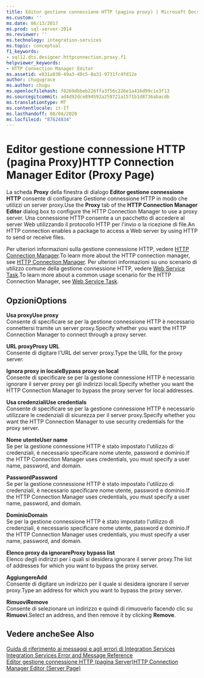 ```yaml
---
title: Editor gestione connessione HTTP (pagina proxy) | Microsoft Docs
ms.custom: ''
ms.date: 06/13/2017
ms.prod: sql-server-2014
ms.reviewer: ''
ms.technology: integration-services
ms.topic: conceptual
f1_keywords:
- sql12.dts.designer.httpconnection.proxy.f1
helpviewer_keywords:
- HTTP Connection Manager Editor
ms.assetid: e831a830-49a3-49c5-8a31-9731fc4fd12e
author: chugugrace
ms.author: chugu
ms.openlocfilehash: f8269dbbeb226ffa3f56c226e1a416d99c1e3f13
ms.sourcegitcommit: ad4d92dce894592a259721a1571b1d8736abacdb
ms.translationtype: MT
ms.contentlocale: it-IT
ms.lasthandoff: 08/04/2020
ms.locfileid: "87624834"
---
```

# <a name="http-connection-manager-editor-proxy-page"></a><span data-ttu-id="913c1-102">Editor gestione connessione HTTP (pagina Proxy)</span><span class="sxs-lookup"><span data-stu-id="913c1-102">HTTP Connection Manager Editor (Proxy Page)</span></span>
  <span data-ttu-id="913c1-103">La scheda **Proxy** della finestra di dialogo **Editor gestione connessione HTTP** consente di configurare Gestione connessione HTTP in modo che utilizzi un server proxy.</span><span class="sxs-lookup"><span data-stu-id="913c1-103">Use the **Proxy** tab of the **HTTP Connection Manager Editor** dialog box to configure the HTTP Connection Manager to use a proxy server.</span></span> <span data-ttu-id="913c1-104">Una connessione HTTP consente a un pacchetto di accedere al server Web utilizzando il protocollo HTTP per l'invio o la ricezione di file.</span><span class="sxs-lookup"><span data-stu-id="913c1-104">An HTTP connection enables a package to access a Web server by using HTTP to send or receive files.</span></span>  
  
 <span data-ttu-id="913c1-105">Per ulteriori informazioni sulla gestione connessione HTTP, vedere [HTTP Connection Manager](connection-manager/http-connection-manager.md).</span><span class="sxs-lookup"><span data-stu-id="913c1-105">To learn more about the HTTP connection manager, see [HTTP Connection Manager](connection-manager/http-connection-manager.md).</span></span> <span data-ttu-id="913c1-106">Per ulteriori informazioni su uno scenario di utilizzo comune della gestione connessione HTTP, vedere [Web Service Task](control-flow/web-service-task.md).</span><span class="sxs-lookup"><span data-stu-id="913c1-106">To learn more about a common usage scenario for the HTTP Connection Manager, see [Web Service Task](control-flow/web-service-task.md).</span></span>  
  
## <a name="options"></a><span data-ttu-id="913c1-107">Opzioni</span><span class="sxs-lookup"><span data-stu-id="913c1-107">Options</span></span>  
 <span data-ttu-id="913c1-108">**Usa proxy**</span><span class="sxs-lookup"><span data-stu-id="913c1-108">**Use proxy**</span></span>  
 <span data-ttu-id="913c1-109">Consente di specificare se per la gestione connessione HTTP è necessario connettersi tramite un server proxy.</span><span class="sxs-lookup"><span data-stu-id="913c1-109">Specify whether you want the HTTP Connection Manager to connect through a proxy server.</span></span>  
  
 <span data-ttu-id="913c1-110">**URL proxy**</span><span class="sxs-lookup"><span data-stu-id="913c1-110">**Proxy URL**</span></span>  
 <span data-ttu-id="913c1-111">Consente di digitare l'URL del server proxy.</span><span class="sxs-lookup"><span data-stu-id="913c1-111">Type the URL for the proxy server.</span></span>  
  
 <span data-ttu-id="913c1-112">**Ignora proxy in locale**</span><span class="sxs-lookup"><span data-stu-id="913c1-112">**Bypass proxy on local**</span></span>  
 <span data-ttu-id="913c1-113">Consente di specificare se per la gestione connessione HTTP è necessario ignorare il server proxy per gli indirizzi locali.</span><span class="sxs-lookup"><span data-stu-id="913c1-113">Specify whether you want the HTTP Connection Manager to bypass the proxy server for local addresses.</span></span>  
  
 <span data-ttu-id="913c1-114">**Usa credenziali**</span><span class="sxs-lookup"><span data-stu-id="913c1-114">**Use credentials**</span></span>  
 <span data-ttu-id="913c1-115">Consente di specificare se per la gestione connessione HTTP è necessario utilizzare le credenziali di sicurezza per il server proxy.</span><span class="sxs-lookup"><span data-stu-id="913c1-115">Specify whether you want the HTTP Connection Manager to use security credentials for the proxy server.</span></span>  
  
 <span data-ttu-id="913c1-116">**Nome utente**</span><span class="sxs-lookup"><span data-stu-id="913c1-116">**User name**</span></span>  
 <span data-ttu-id="913c1-117">Se per la gestione connessione HTTP è stato impostato l'utilizzo di credenziali, è necessario specificare nome utente, password e dominio.</span><span class="sxs-lookup"><span data-stu-id="913c1-117">If the HTTP Connection Manager uses credentials, you must specify a user name, password, and domain.</span></span>  
  
 <span data-ttu-id="913c1-118">**Password**</span><span class="sxs-lookup"><span data-stu-id="913c1-118">**Password**</span></span>  
 <span data-ttu-id="913c1-119">Se per la gestione connessione HTTP è stato impostato l'utilizzo di credenziali, è necessario specificare nome utente, password e dominio.</span><span class="sxs-lookup"><span data-stu-id="913c1-119">If the HTTP Connection Manager uses credentials, you must specify a user name, password, and domain.</span></span>  
  
 <span data-ttu-id="913c1-120">**Dominio**</span><span class="sxs-lookup"><span data-stu-id="913c1-120">**Domain**</span></span>  
 <span data-ttu-id="913c1-121">Se per la gestione connessione HTTP è stato impostato l'utilizzo di credenziali, è necessario specificare nome utente, password e dominio.</span><span class="sxs-lookup"><span data-stu-id="913c1-121">If the HTTP Connection Manager uses credentials, you must specify a user name, password, and domain.</span></span>  
  
 <span data-ttu-id="913c1-122">**Elenco proxy da ignorare**</span><span class="sxs-lookup"><span data-stu-id="913c1-122">**Proxy bypass list**</span></span>  
 <span data-ttu-id="913c1-123">Elenco degli indirizzi per i quali si desidera ignorare il server proxy.</span><span class="sxs-lookup"><span data-stu-id="913c1-123">The list of addresses for which  you want to bypass the proxy server.</span></span>  
  
 <span data-ttu-id="913c1-124">**Aggiungere**</span><span class="sxs-lookup"><span data-stu-id="913c1-124">**Add**</span></span>  
 <span data-ttu-id="913c1-125">Consente di digitare un indirizzo per il quale si desidera ignorare il server proxy.</span><span class="sxs-lookup"><span data-stu-id="913c1-125">Type an address for which you want to bypass the proxy server.</span></span>  
  
 <span data-ttu-id="913c1-126">**Rimuovi**</span><span class="sxs-lookup"><span data-stu-id="913c1-126">**Remove**</span></span>  
 <span data-ttu-id="913c1-127">Consente di selezionare un indirizzo e quindi di rimuoverlo facendo clic su **Rimuovi**.</span><span class="sxs-lookup"><span data-stu-id="913c1-127">Select an address, and then remove it by clicking **Remove**.</span></span>  
  
## <a name="see-also"></a><span data-ttu-id="913c1-128">Vedere anche</span><span class="sxs-lookup"><span data-stu-id="913c1-128">See Also</span></span>  
 <span data-ttu-id="913c1-129">[Guida di riferimento ai messaggi e agli errori di Integration Services](../../2014/integration-services/integration-services-error-and-message-reference.md) </span><span class="sxs-lookup"><span data-stu-id="913c1-129">[Integration Services Error and Message Reference](../../2014/integration-services/integration-services-error-and-message-reference.md) </span></span>  
 [<span data-ttu-id="913c1-130">Editor gestione connessione HTTP &#40;pagina Server&#41;</span><span class="sxs-lookup"><span data-stu-id="913c1-130">HTTP Connection Manager Editor &#40;Server Page&#41;</span></span>](../../2014/integration-services/http-connection-manager-editor-server-page.md)  
  
  
